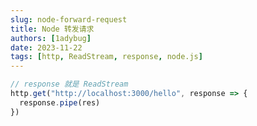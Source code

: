 ```yaml
---
slug: node-forward-request
title: Node 转发请求
authors: [1adybug]
date: 2023-11-22
tags: [http, ReadStream, response, node.js]
---
```


```typescript
// response 就是 ReadStream
http.get("http://localhost:3000/hello", response => {
  response.pipe(res)
})
```
